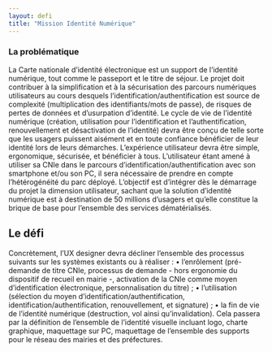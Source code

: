 ```yaml
---
layout: defi
title: "Mission Identité Numérique"
---
```


### La problématique

La Carte nationale d’identité électronique est un support de l’identité numérique, tout comme le passeport et le titre de séjour. Le projet doit contribuer à la simplification et à la sécurisation des parcours numériques utilisateurs au cours desquels l’identification/authentification est source de complexité (multiplication des identifiants/mots de passe), de risques
de pertes de données et d’usurpation d’identité. Le cycle de vie de l’identité numérique (création, utilisation pour l’identification et l’authentification, renouvellement et désactivation de l’identité) devra être conçu de telle sorte que les usagers puissent aisément et en toute confiance bénéficier de leur identité lors de leurs démarches. L’expérience utilisateur devra être simple, ergonomique, sécurisée, et bénéficier à tous.
L’utilisateur étant amené à utiliser sa CNIe dans le parcours d’identification/authentification avec son smartphone et/ou son PC, il sera nécessaire de prendre en compte l’hétérogénéité du parc déployé. L’objectif est d’intégrer dès le démarrage du projet la dimension utilisateur, sachant que la solution d’identité numérique est à destination de 50 millions d’usagers et qu’elle constitue la brique de base pour l’ensemble des services dématérialisés.

## Le défi

Concrètement, l’UX designer devra décliner l’ensemble des processus suivants sur les systèmes existants ou à réaliser :
• l’enrôlement (pré-demande de titre CNIe, processus de demande - hors ergonomie du dispositif de recueil en mairie -, activation de la CNIe comme moyen d’identification électronique, personnalisation du titre) ;
• l’utilisation (sélection du moyen d’identification/authentification, identification/authentification, renouvellement, et signature) ;
• la fin de vie de l’identité numérique (destruction, vol ainsi qu’invalidation).
Cela passera par la définition de l’ensemble de l’identité visuelle incluant logo, charte graphique, maquettage sur PC, maquettage de l’ensemble des supports pour le réseau des mairies et des préfectures.
